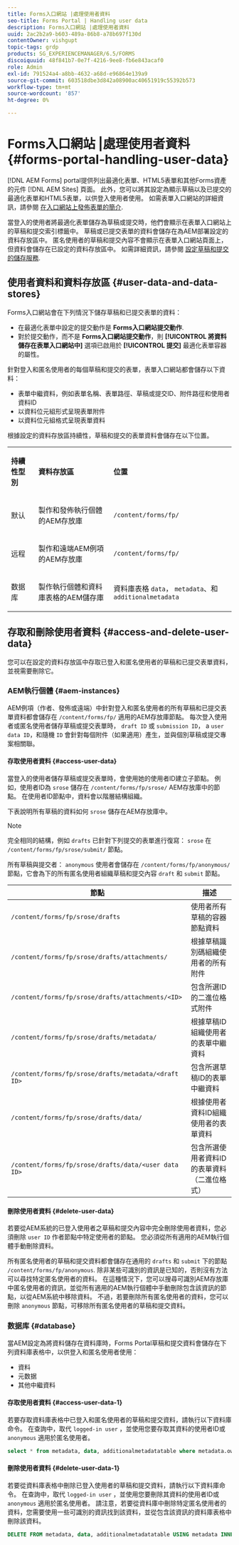 ```yaml
---
title: Forms入口網站 |處理使用者資料
seo-title: Forms Portal | Handling user data
description: Forms入口網站 |處理使用者資料
uuid: 2ac2b2a9-b603-489a-86b8-a78b697f130d
contentOwner: vishgupt
topic-tags: grdp
products: SG_EXPERIENCEMANAGER/6.5/FORMS
discoiquuid: 48f841b7-0e7f-4216-9ee8-fb6e843acaf0
role: Admin
exl-id: 791524a4-a8bb-4632-a68d-e96864e139a9
source-git-commit: 603518dbe3d842a08900ac40651919c55392b573
workflow-type: tm+mt
source-wordcount: '857'
ht-degree: 0%

---
```


# Forms入口網站 |處理使用者資料 {#forms-portal-handling-user-data}

[!DNL AEM Forms] portal提供列出最適化表單、HTML5表單和其他Forms資產的元件 [!DNL AEM Sites] 頁面。 此外，您可以將其設定為顯示草稿以及已提交的最適化表單和HTML5表單，以供登入使用者使用。 如需表單入口網站的詳細資訊，請參閱 [在入口網站上發佈表單的簡介](/help/forms/using/introduction-publishing-forms.md).

當登入的使用者將最適化表單儲存為草稿或提交時，他們會顯示在表單入口網站上的草稿和提交索引標籤中。 草稿或已提交表單的資料會儲存在為AEM部署設定的資料存放區中。 匿名使用者的草稿和提交內容不會顯示在表單入口網站頁面上，但資料會儲存在已設定的資料存放區中。 如需詳細資訊，請參閱 [設定草稿和提交的儲存服務](/help/forms/using/configuring-draft-submission-storage.md).

## 使用者資料和資料存放區 {#user-data-and-data-stores}

Forms入口網站會在下列情況下儲存草稿和已提交表單的資料：

* 在最適化表單中設定的提交動作是 **Forms入口網站提交動作**.
* 對於提交動作，而不是 **Forms入口網站提交動作**，則 **[!UICONTROL 將資料儲存在表單入口網站中]** 選項已啟用於 **[!UICONTROL 提交]** 最適化表單容器的屬性。

針對登入和匿名使用者的每個草稿和提交的表單，表單入口網站都會儲存以下資料：

* 表單中繼資料，例如表單名稱、表單路徑、草稿或提交ID、附件路徑和使用者資料ID
* 以資料位元組形式呈現表單附件
* 以資料位元組格式呈現表單資料

根據設定的資料存放區持續性，草稿和提交的表單資料會儲存在以下位置。

<table>
 <tbody>
  <tr>
   <td><p><strong>持續性型別</strong></p> </td>
   <td><p><strong>資料存放區</strong></p> </td>
   <td><p><strong>位置</strong></p> </td>
  </tr>
  <tr>
   <td><p>默认</p> </td>
   <td><p>製作和發佈執行個體的AEM存放庫</p> </td>
   <td><p><code>/content/forms/fp/</code></p> </td>
  </tr>
  <tr>
   <td><p>远程</p> </td>
   <td><p>製作和遠端AEM例項的AEM存放庫</p> </td>
   <td><p><code>/content/forms/fp/</code></p> </td>
  </tr>
  <tr>
   <td><p>数据库</p> </td>
   <td><p>製作執行個體和資料庫表格的AEM儲存庫</p> </td>
   <td>資料庫表格 <code>data</code>， <code>metadata</code>、和 <code>additionalmetadata</code></td>
  </tr>
 </tbody>
</table>

## 存取和刪除使用者資料 {#access-and-delete-user-data}

您可以在設定的資料存放區中存取已登入和匿名使用者的草稿和已提交表單資料，並視需要刪除它。

### AEM執行個體 {#aem-instances}

AEM例項（作者、發佈或遠端）中針對登入和匿名使用者的所有草稿和已提交表單資料都會儲存在 `/content/forms/fp/` 適用的AEM存放庫節點。 每次登入使用者或匿名使用者儲存草稿或提交表單時， `draft ID` 或 `submission ID`， a `user data ID`，和隨機 `ID` 會針對每個附件（如果適用）產生，並與個別草稿或提交專案相關聯。

#### 存取使用者資料 {#access-user-data}

當登入的使用者儲存草稿或提交表單時，會使用她的使用者ID建立子節點。 例如，使用者ID為 `srose` 儲存在 `/content/forms/fp/srose/` AEM存放庫中的節點。 在使用者ID節點中，資料會以階層結構組織。

下表說明所有草稿的資料如何 `srose` 儲存在AEM存放庫中。

>[!NOTE]
>
>完全相同的結構，例如 `drafts` 已針對下列提交的表單進行復寫： `srose` 在 `/content/forms/fp/srose/submit/` 節點。
>
>所有草稿與提交者： `anonymous` 使用者會儲存在 `/content/forms/fp/anonymous/` 節點，它會為下的所有匿名使用者組織草稿和提交內容 `draft` 和 `submit` 節點。

| 節點 | 描述 |
|---|---|
| `/content/forms/fp/srose/drafts` | 使用者所有草稿的容器節點資料 |
| `/content/forms/fp/srose/drafts/attachments/` | 根據草稿識別碼組織使用者的所有附件 |
| `/content/forms/fp/srose/drafts/attachments/<ID>` | 包含所選ID的二進位格式附件 |
| `/content/forms/fp/srose/drafts/metadata/` | 根據草稿ID組織使用者的表單中繼資料 |
| `/content/forms/fp/srose/drafts/metadata/<draft ID>` | 包含所選草稿ID的表單中繼資料 |
| `/content/forms/fp/srose/drafts/data/` | 根據使用者資料ID組織使用者的表單資料 |
| `/content/forms/fp/srose/drafts/data/<user data ID>` | 包含所選使用者資料ID的表單資料（二進位格式） |

#### 刪除使用者資料 {#delete-user-data}

若要從AEM系統的已登入使用者之草稿和提交內容中完全刪除使用者資料，您必須刪除 `user ID` 作者節點中特定使用者的節點。 您必須從所有適用的AEM執行個體手動刪除資料。

所有匿名使用者的草稿和提交資料都會儲存在通用的 `drafts` 和 `submit` 下的節點 `/content/forms/fp/anonymous`. 除非某些可識別的資訊是已知的，否則沒有方法可以尋找特定匿名使用者的資料。 在這種情況下，您可以搜尋可識別AEM存放庫中匿名使用者的資訊，並從所有適用的AEM執行個體中手動刪除包含該資訊的節點，以從AEM系統中移除資料。 不過，若要刪除所有匿名使用者的資料，您可以刪除 `anonymous` 節點，可移除所有匿名使用者的草稿和提交資料。

### 数据库 {#database}

當AEM設定為將資料儲存在資料庫時，Forms Portal草稿和提交資料會儲存在下列資料庫表格中，以供登入和匿名使用者使用：

* 資料
* 元数据
* 其他中繼資料

#### 存取使用者資料 {#access-user-data-1}

若要存取資料庫表格中已登入和匿名使用者的草稿和提交資料，請執行以下資料庫命令。 在查詢中，取代 `logged-in user` ，並使用您要存取其資料的使用者ID或 `anonymous` 適用於匿名使用者。

```sql
select * from metadata, data, additionalmetadatatable where metadata.owner = 'logged-in user' and metadata.id = additionalmetadatatable.id and metadata.userdataID = data.id
```

#### 刪除使用者資料 {#delete-user-data-1}

若要從資料庫表格中刪除已登入使用者的草稿和提交資料，請執行以下資料庫命令。 在查詢中，取代 `logged-in user` ，並使用您要刪除其資料的使用者ID或 `anonymous` 適用於匿名使用者。 請注意，若要從資料庫中刪除特定匿名使用者的資料，您需要使用一些可識別的資訊找到該資料，並從包含該資訊的資料庫表格中刪除該資料。

```sql
DELETE FROM metadata, data, additionalmetadatatable USING metadata INNER JOIN data ON metadata.userdataID = data.id INNER JOIN additionalmetadatatable ON metadata.id = additionalmetadatatable.id WHERE metadata.owner = 'logged-in user'
```
